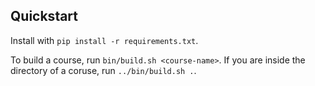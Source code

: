 ## Quickstart

Install with `pip install -r requirements.txt`.

To build a course, run `bin/build.sh <course-name>`. If you are inside the directory of a coruse, run `../bin/build.sh .`.
